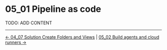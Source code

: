 # 05_01 Pipeline as code
TODO: ADD CONTENT


<!-- FooterStart -->
---
[← 04_07 Solution Create Folders and Views](../../ch4_organize_jobs_with_views_folders/04_07_solution_create_folders_views/README.md) | [05_02 Build agents and cloud runners →](../05_02_jenkins_build_agents_cloud_runners/README.md)
<!-- FooterEnd -->
